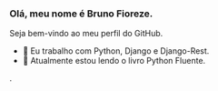 ### Olá, meu nome é Bruno Fioreze. 
Seja bem-vindo ao meu perfil do GitHub.

- 🔭 Eu trabalho com Python, Django e Django-Rest.
- 🌱 Atualmente estou lendo o livro Python Fluente.

<!--
**Bruno-Fioreze/Bruno-Fioreze** is a ✨ _special_ ✨ repository because its `README.md` (this file) appears on your GitHub profile.

Here are some ideas to get you started:

- 🔭 I’m currently working on ...
- 🌱 I’m currently learning ...
- 👯 I’m looking to collaborate on ...
- 🤔 I’m looking for help with ...
- 💬 Ask me about ...
- 📫 How to reach me: ...
- 😄 Pronouns: ...
- ⚡ Fun fact: ...
-->.
